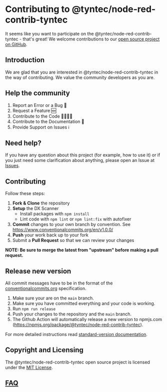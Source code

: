 # Contributing to @tyntec/node-red-contrib-tyntec

It seems like you want to participate on the @tyntec/node-red-contrib-tyntec - that's great! We welcome contributions to our [open source project on GitHub](http://github.com/tyntec/node-red-contrib-tyntec).

## Introduction

We are glad that you are interested in @tyntec/node-red-contrib-tyntec in the way of contributing. We value the community developers as you are.

## Help the community

1) Report an Error or a Bug 🐛
2) Request a Feature 🆕
3) Contribute to the Code 👨‍💻👩‍💻
4) Contribute to the Documentation 📝
5) Provide Support on Issues ℹ️

## Need help?

If you have any question about this project (for example, how to use it) or if you just need some clarification about anything, please open an Issue at [Issues](http://github.com/tyntec/node-red-contrib-tyntec/issues).

## Contributing

Follow these steps:

1. **Fork & Clone** the repository  
2. **Setup** the DX Scanner  
   - Install packages with `npm install`  
   - Lint code with `npm lint` or `npm lint:fix` with autofixer  
3. **Commit** changes to your own branch by convention. See https://www.conventionalcommits.org/en/v1.0.0/
4. **Push** your work back up to your fork  
5. Submit a **Pull Request** so that we can review your changes

**NOTE: Be sure to merge the latest from "upstream" before making a pull request.**

## Release new version

All commit messages have to be in the format of the [conventionalcommits.org](https://conventionalcommits.org) specification.

1. Make sure your are on the `main` branch.
2. Make sure you have committed everything and your code is working.
3. Run `npm run release`
4. Push your changes to the repository and the `main` branch.
5. The Github Action will automatically release a new version to npmjs.com (https://npmjs.org/package/@tyntec/node-red-contrib-tyntec).

For more detailed instructions read [standard-version documentation](https://github.com/conventional-changelog/standard-version).

## Copyright and Licensing

The @tyntec/node-red-contrib-tyntec open source project is licensed under the [MIT License](LICENSE).

## [FAQ](https://github.com/tyntec/node-red-contrib-tyntec/issues?q=label%3Afaq+sort%3Aupdated-desc+is%3Aclosed)